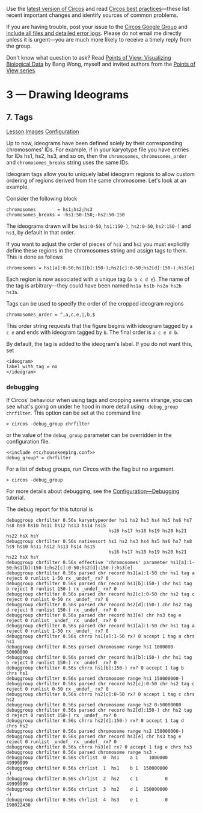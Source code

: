Use the [latest version of Circos](/software/download/circos/) and read
[Circos best
practices](/documentation/tutorials/reference/best_practices/)—these list
recent important changes and identify sources of common problems.

If you are having trouble, post your issue to the [Circos Google
Group](https://groups.google.com/group/circos-data-visualization) and [include
all files and detailed error logs](/support/support/). Please do not email me
directly unless it is urgent—you are much more likely to receive a timely
reply from the group.

Don't know what question to ask? Read [Points of View: Visualizing Biological
Data](https://www.nature.com/nmeth/journal/v9/n12/full/nmeth.2258.html) by
Bang Wong, myself and invited authors from the [Points of View
series](https://mk.bcgsc.ca/pointsofview).

# 3 — Drawing Ideograms

## 7\. Tags

[Lesson](/documentation/tutorials/ideograms/tags/lesson)
[Images](/documentation/tutorials/ideograms/tags/images)
[Configuration](/documentation/tutorials/ideograms/tags/configuration)

Up to now, ideograms have been defined solely by their corresponding
chromosomes' IDs. For example, if in your karyotype file you have entries for
IDs hs1, hs2, hs3, and so on, then the `chromosomes`, `chromosomes_order` and
`chromosomes_breaks` string uses the same IDs.

Ideogram tags allow you to uniquely label ideogram regions to allow custom
ordering of regions derived from the same chromosome. Let's look at an
example.

Consider the following block

    
    
    chromosomes        = hs1;hs2;hs3
    chromosomes_breaks = -hs1:50-150;-hs2:50-150
    

The ideograms drawn will be `hs1:0-50`, `hs1:150-)`, `hs2:0-50`, `hs2:150-)`
and `hs3`, by default in that order.

If you want to adjust the order of pieces of `hs1` and `hs2` you must
explicitly define these regions in the chromosomes string and assign tags to
them. This is done as follows

    
    
    chromosomes = hs1[a]:0-50;hs1[b]:150-);hs2[c]:0-50;hs2[d]:150-);hs3[e]
    

Each region is now associated with a unique tag (`a b c d e`). The name of the
tag is arbitrary—they could have been named `hs1a hs1b hs2a hs2b hs3a`.

Tags can be used to specify the order of the cropped ideogram regions

    
    
    chromosomes_order = ^,a,c,e,|,b,$
    

This order string requests that the figure begins with ideogram tagged by `a c
e` and ends with ideogram tagged by `b`. The final order is `a c e d b`.

By default, the tag is added to the ideogram's label. If you do not want this,
set

    
    
    <ideogram>
    label_with_tag = no
    </ideogram>
    

### debugging

If Circos' behaviour when using tags and cropping seems strange, you can see
what's going on under he hood in more detail using `-debug_group chrfilter`.
This option can be set at the command line

    
    
    > circos -debug_group chrfilter
    

or the value of the `debug_group` parameter can be overridden in the
configuration file.

    
    
    <<include etc/housekeeping.conf>>
    debug_group* = chrfilter
    

For a list of debug groups, run Circos with the flag but no argument.

    
    
    > circos -debug_group
    

For more details about debugging, see the
[Configuration—Debugging](//documentation/tutorials/configuration/debugging)
tutorial.

The debug report for this tutorial is

    
    
    debuggroup chrfilter 0.56s karyotypeorder hs1 hs2 hs3 hs4 hs5 hs6 hs7 hs8 hs9 hs10 hs11 hs12 hs13 hs14 hs15 
    	                                  hs16 hs17 hs18 hs19 hs20 hs21 hs22 hsX hsY
    debuggroup chrfilter 0.56s nativesort hs1 hs2 hs3 hs4 hs5 hs6 hs7 hs8 hs9 hs10 hs11 hs12 hs13 hs14 hs15 
                                          hs16 hs17 hs18 hs19 hs20 hs21 hs22 hsX hsY
    debuggroup chrfilter 0.56s effective 'chromosomes' parameter hs1[a]:1-50;hs1[b]:150-);hs2[c]:0-50;hs2[d]:150-);hs3[e]
    debuggroup chrfilter 0.56s parsed chr record hs1[a]:1-50 chr hs1 tag a reject 0 runlist 1-50 rx _undef_ rx? 0
    debuggroup chrfilter 0.56s parsed chr record hs1[b]:150-) chr hs1 tag b reject 0 runlist 150-) rx _undef_ rx? 0
    debuggroup chrfilter 0.56s parsed chr record hs2[c]:0-50 chr hs2 tag c reject 0 runlist 0-50 rx _undef_ rx? 0
    debuggroup chrfilter 0.56s parsed chr record hs2[d]:150-) chr hs2 tag d reject 0 runlist 150-) rx _undef_ rx? 0
    debuggroup chrfilter 0.56s parsed chr record hs3[e] chr hs3 tag e reject 0 runlist _undef_ rx _undef_ rx? 0
    debuggroup chrfilter 0.56s parsed chr record hs1[a]:1-50 chr hs1 tag a reject 0 runlist 1-50 rx _undef_ rx? 0
    debuggroup chrfilter 0.56s chrrx hs1[a]:1-50 rx? 0 accept 1 tag a chrs hs1
    debuggroup chrfilter 0.56s parsed chromosome range hs1 1000000-50000000
    debuggroup chrfilter 0.56s parsed chr record hs1[b]:150-) chr hs1 tag b reject 0 runlist 150-) rx _undef_ rx? 0
    debuggroup chrfilter 0.56s chrrx hs1[b]:150-) rx? 0 accept 1 tag b chrs hs1
    debuggroup chrfilter 0.56s parsed chromosome range hs1 150000000-)
    debuggroup chrfilter 0.56s parsed chr record hs2[c]:0-50 chr hs2 tag c reject 0 runlist 0-50 rx _undef_ rx? 0
    debuggroup chrfilter 0.56s chrrx hs2[c]:0-50 rx? 0 accept 1 tag c chrs hs2
    debuggroup chrfilter 0.56s parsed chromosome range hs2 0-50000000
    debuggroup chrfilter 0.56s parsed chr record hs2[d]:150-) chr hs2 tag d reject 0 runlist 150-) rx _undef_ rx? 0
    debuggroup chrfilter 0.56s chrrx hs2[d]:150-) rx? 0 accept 1 tag d chrs hs2
    debuggroup chrfilter 0.56s parsed chromosome range hs2 150000000-)
    debuggroup chrfilter 0.56s parsed chr record hs3[e] chr hs3 tag e reject 0 runlist _undef_ rx _undef_ rx? 0
    debuggroup chrfilter 0.56s chrrx hs3[e] rx? 0 accept 1 tag e chrs hs3
    debuggroup chrfilter 0.56s parsed chromosome range hs3 -
    debuggroup chrfilter 0.56s chrlist  0  hs1    a 1    1000000   49999999
    debuggroup chrfilter 0.56s chrlist  1  hs1    b 1  150000000         -)
    debuggroup chrfilter 0.56s chrlist  2  hs2    c 1          0   49999999
    debuggroup chrfilter 0.56s chrlist  3  hs2    d 1  150000000         -)
    debuggroup chrfilter 0.56s chrlist  4  hs3    e 1          0  198022430
    

